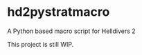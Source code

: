 # hd2pystratmacro
A Python based macro script for Helldivers 2 </br>

This project is still WIP. </br>
